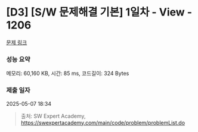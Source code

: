 # [D3] [S/W 문제해결 기본] 1일차 - View - 1206 

[문제 링크](https://swexpertacademy.com/main/code/problem/problemDetail.do?contestProbId=AV134DPqAA8CFAYh) 

### 성능 요약

메모리: 60,160 KB, 시간: 85 ms, 코드길이: 324 Bytes

### 제출 일자

2025-05-07 18:34



> 출처: SW Expert Academy, https://swexpertacademy.com/main/code/problem/problemList.do